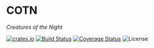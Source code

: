 # COTN

_Creatures of the Night_

[![crates.io](http://meritbadge.herokuapp.com/cotn)](https://crates.io/crates/cotn) 
[![Build Status](https://travis-ci.com/milesgranger/cotn.svg?branch=master)](https://travis-ci.com/milesgranger/cotn) 
[![Coverage Status](https://coveralls.io/repos/github/milesgranger/cotn/badge.svg?branch=master)](https://coveralls.io/github/milesgranger/cotn?branch=master)
![License](https://img.shields.io/badge/license-Unlicense-green.svg) 

